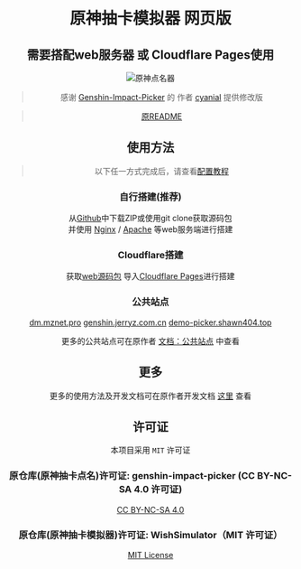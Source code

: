 <div align="center">

# 原神抽卡模拟器 网页版
<h2>需要搭配web服务器 或 Cloudflare Pages使用</h2>

![原神点名器](https://stats.deeptrain.net/repo/zhou-hack/GachaPicker/?theme=dark)

> 感谢 [Genshin-Impact-Picker](https://github.com/cyanial/genshin-impact-picker) 的 作者 [cyanial](https://github.com/cyanial) 提供修改版

> [原README](./PREADME.md) 

## 使用方法

>以下任一方式完成后，请查看[配置教程](http://docs.mznet.pro/users/configure)

### 自行搭建(推荐)

从[Github](https://github.com/zhou-hack/GachaPicker)中下载ZIP或使用git clone获取源码包<br/>
并使用 [Nginx](https://nginx.org) / [Apache](https://httpd.apache.org/download.cgi) 等web服务端进行搭建

### Cloudflare搭建
获取[web源码包](https://github.com/zhou-hack/GachaPicker) 导入[Cloudflare Pages](https://pages.cloudflare.com/)进行搭建


### 公共站点

[dm.mznet.pro](https://dm.mznet.pro)
[genshin.jerryz.com.cn](https://genshin.jerryz.com.cn/)
[demo-picker.shawn404.top](https://demo-picker.shawn404.top)

更多的公共站点可在原作者 [文档：公共站点](http://docs.mznet.pro/users/public) 中查看

## 更多

更多的使用方法及开发文档可在原作者开发文档 [这里](http://docs.mznet.pro) 查看

## 许可证

本项目采用 `MIT` 许可证

### 原仓库(原神抽卡点名)许可证: genshin-impact-picker (CC BY-NC-SA 4.0 许可证)
[CC BY-NC-SA 4.0](./CC_BY-NC-SA_4.0)

### 原仓库(原神抽卡模拟器)许可证: WishSimulator（MIT 许可证）
[MIT License](./MIT)